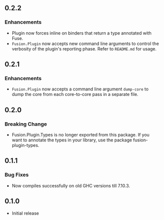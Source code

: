 ## 0.2.2

### Enhancements

- Plugin now forces inline on binders that return a type annotated with Fuse.
- `Fusion.Plugin` now accepts new command line arguments to control the
  verbosity of the plugin's reporting phase. Refer to `README.md` for usage.

## 0.2.1

### Enhancements

- `Fusion.Plugin` now accepts a command line argument `dump-core` to
  dump the core from each core-to-core pass in a separate file.

## 0.2.0

### Breaking Change
- Fusion.Plugin.Types is no longer exported from this package. If you
  want to annotate the types in your library, use the package
  fusion-plugin-types.

## 0.1.1

### Bug Fixes

- Now compiles successfully on old GHC versions till 7.10.3.

## 0.1.0

* Initial release
